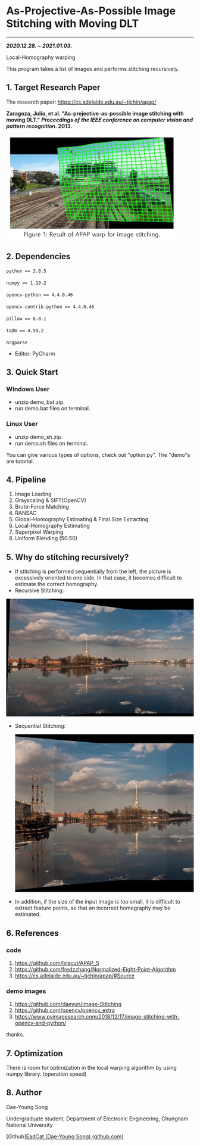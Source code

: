 # As-Projective-As-Possible Image Stitching with Moving DLT

---

***2020.12.28. ~ 2021.01.03.***

Local-Homography warping

This program takes a list of images and performs stitching recursively.





## 1. Target Research Paper

The research paper: https://cs.adelaide.edu.au/~tjchin/apap/

**Zaragoza, Julio, et al. "As-projective-as-possible image stitching with moving DLT." *Proceedings of the IEEE conference on computer vision and pattern recognition*. 2013.**

![Figure1](./assets/Figure1.JPG)





## 2. Dependencies

```
python == 3.8.5

numpy == 1.19.2

opencv-python == 4.4.0.46

opencv-contrib-python == 4.4.0.46

pillow == 8.0.1

tqdm == 4.50.2

argparse
```

- Editor: PyCharm





## 3. Quick Start

### Windows User

- unzip demo_bat.zip.
- run demo.bat files on terminal.



### Linux User

- unzip demo_sh.zip.
- run demo.sh files on terminal.


You can give various types of options, check out "option.py". The "demo"s are tutorial.


## 4. Pipeline

1. Image Loading
2. Grayscaling & SIFT(OpenCV) 
3. Brute-Force Matching
4. RANSAC
5. Global-Homography Estimating & Final Size Extracting
6. Local-Homography Estimating
7. Superpixel Warping
8. Uniform Blending (50:50)





## 5. Why do stitching recursively?

- If stitching is performed sequentially from the left, the picture is excessively oriented to one side. In that case, it becomes difficult to estimate the correct homography.
- Recursive Stitching:

![Recursive](./assets/Figure2.gif)





- Sequential Stitching:

  ![figure3](./assets/Figure3.gif)





- In addition, if the size of the input image is too small, it is difficult to extract feature points, so that an incorrect homography may be estimated.



## 6. References

### code

1. https://github.com/lxlscut/APAP_S
2. https://github.com/fredzzhang/Normalized-Eight-Point-Algorithm
3. https://cs.adelaide.edu.au/~tjchin/apap/#Source

### demo images

1. https://github.com/daeyun/Image-Stitching
2. https://github.com/opencv/opencv_extra
3. https://www.pyimagesearch.com/2018/12/17/image-stitching-with-opencv-and-python/



thanks.





## 7. Optimization

There is room for optimization in the local warping algorithm by using numpy library. (operation speed)





## 8. Author

Dae-Young Song

Undergraduate student, Department of Electronic Engineering, Chungnam National University

[Github][EadCat (Dae-Young Song) (github.com)](https://github.com/EadCat)



